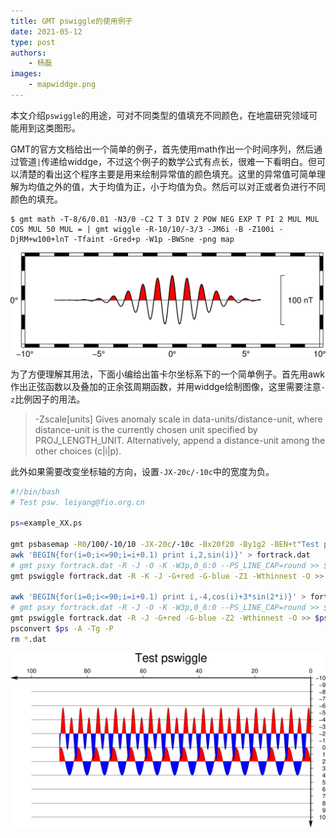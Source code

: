 ```yaml
---
title: GMT pswiggle的使用例子
date: 2021-05-12
type: post
authors:
    - 杨磊
images:
    - mapwiddge.png
---
```


本文介绍`pswiggle`的用途，可对不同类型的值填充不同颜色，在地震研究领域可能用到这类图形。


GMT的官方文档给出一个简单的例子，首先使用math作出一个时间序列，然后通过管道`|`传递给widdge，不过这个例子的数学公式有点长，很难一下看明白。但可以清楚的看出这个程序主要是用来绘制异常值的颜色填充。这里的异常值可简单理解为均值之外的值，大于均值为正，小于均值为负。然后可以对正或者负进行不同颜色的填充。

```
$ gmt math -T-8/6/0.01 -N3/0 -C2 T 3 DIV 2 POW NEG EXP T PI 2 MUL MUL COS MUL 50 MUL = | gmt wiggle -R-10/10/-3/3 -JM6i -B -Z100i -DjRM+w100+lnT -Tfaint -Gred+p -W1p -BWSne -png map
```
![](mapwiddge.png)

为了方便理解其用法，下面小编给出笛卡尔坐标系下的一个简单例子。首先用awk作出正弦函数以及叠加的正余弦周期函数，并用widdge绘制图像，这里需要注意`-z`比例因子的用法。

>-Zscale[units]
>Gives anomaly scale in data-units/distance-unit, where distance-unit is the currently chosen unit specified by PROJ_LENGTH_UNIT. Alternatively, append a distance-unit among the other choices (c|i|p).

此外如果需要改变坐标轴的方向，设置`-JX-20c/-10c`中的宽度为负。

```bash
#!/bin/bash
# Test psw. leiyang@fio.org.cn

ps=example_XX.ps

gmt psbasemap -R0/100/-10/10 -JX-20c/-10c -Bx20f20 -By1g2 -BEN+t"Test pswiggle" -K --MAP_FRAME_TYPE=graph --MAP_VECTOR_SHAPE=0.5 > $ps
awk 'BEGIN{for(i=0;i<=90;i=i+0.1) print i,2,sin(i)}' > fortrack.dat
# gmt psxy fortrack.dat -R -J -O -K -W3p,0_6:0 --PS_LINE_CAP=round >> $ps
gmt pswiggle fortrack.dat -R -K -J -G+red -G-blue -Z1 -Wthinnest -O >> $ps

awk 'BEGIN{for(i=0;i<=90;i=i+0.1) print i,-4,cos(i)+3*sin(2*i)}' > fortrack.dat
# gmt psxy fortrack.dat -R -J -O -K -W3p,0_6:0 --PS_LINE_CAP=round >> $ps
gmt pswiggle fortrack.dat -R -J -G+red -G-blue -Z2 -Wthinnest -O >> $ps
psconvert $ps -A -Tg -P
rm *.dat

```

![](example_30.png)
